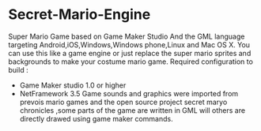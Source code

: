 # Secret-Mario-Engine
Super Mario Game based on Game Maker Studio And the GML language targeting Android,iOS,Windows,Windows phone,Linux and Mac OS X.
You can use this like a game engine or just replace the super mario sprites and backgrounds to make your costume mario game.
Required configuration to build :
- Game Maker studio 1.0 or higher
- NetFramework 3.5
Game sounds and graphics were imported from prevois mario games and the open source project secret maryo chronicles ,some parts of the game are written in GML will others are directly drawed using game maker commands.
